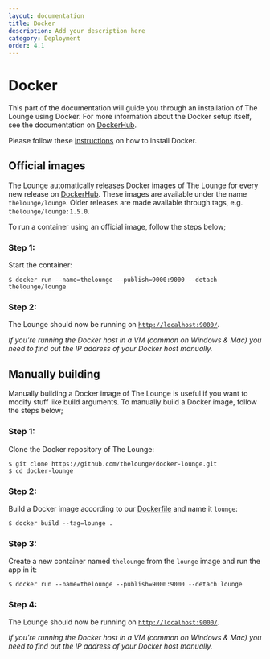 ```yaml
---
layout: documentation
title: Docker
description: Add your description here
category: Deployment
order: 4.1
---
```


# Docker

This part of the documentation will guide you through an installation of The Lounge using Docker.
For more information about the Docker setup itself, see the documentation on [DockerHub](https://hub.docker.com/r/thelounge/lounge/).

Please follow these [instructions](https://docs.docker.com/installation/#installation) on how to install Docker.

## Official images

The Lounge automatically releases Docker images of The Lounge for every new release on [DockerHub](https://hub.docker.com/r/thelounge/lounge/).
These images are available under the name `thelounge/lounge`. Older releases are made available through tags, e.g. `thelounge/lounge:1.5.0`.

To run a container using an official image, follow the steps below;

### Step 1:

Start the container:

```
$ docker run --name=thelounge --publish=9000:9000 --detach thelounge/lounge
```

### Step 2:

The Lounge should now be running on [`http://localhost:9000/`](http://localhost:9000/).

_If you're running the Docker host in a VM (common on Windows & Mac) you need to find out the IP address of your Docker host manually._

## Manually building

Manually building a Docker image of The Lounge is useful if you want to modify stuff like build arguments.
To manually build a Docker image, follow the steps below;

### Step 1:

Clone the Docker repository of The Lounge:

```
$ git clone https://github.com/thelounge/docker-lounge.git
$ cd docker-lounge
```

### Step 2:

Build a Docker image according to our [Dockerfile](https://hub.docker.com/r/thelounge/lounge/~/dockerfile/) and name it `lounge`:

```
$ docker build --tag=lounge .
```

### Step 3:

Create a new container named `thelounge` from the `lounge` image and run the app in it:

```
$ docker run --name=thelounge --publish=9000:9000 --detach lounge
```

### Step 4:

The Lounge should now be running on [`http://localhost:9000/`](http://localhost:9000/).

_If you're running the Docker host in a VM (common on Windows & Mac) you need to find out the IP address of your Docker host manually._
